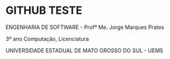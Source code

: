 # GITHUB TESTE

ENGENHARIA DE SOFTWARE - Profº Me. Jorge Marques Prates

3º ano Computação, Licenciatura

UNIVERSIDADE ESTADUAL DE MATO GROSSO DO SUL - UEMS
